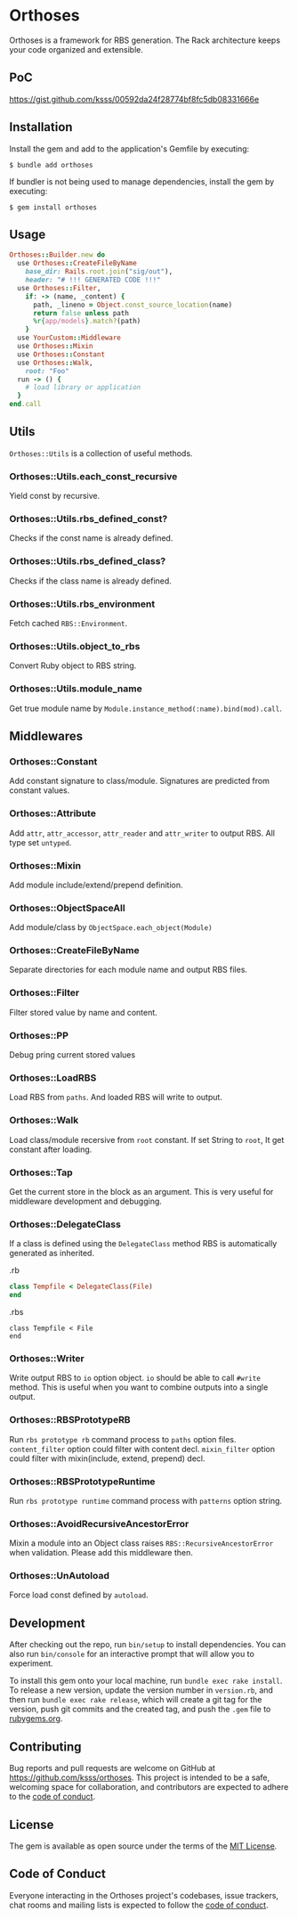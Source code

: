 # Orthoses

Orthoses is a framework for RBS generation.
The Rack architecture keeps your code organized and extensible.

## PoC

https://gist.github.com/ksss/00592da24f28774bf8fc5db08331666e

## Installation

Install the gem and add to the application's Gemfile by executing:

    $ bundle add orthoses

If bundler is not being used to manage dependencies, install the gem by executing:

    $ gem install orthoses

## Usage

```rb
Orthoses::Builder.new do
  use Orthoses::CreateFileByName
    base_dir: Rails.root.join("sig/out"),
    header: "# !!! GENERATED CODE !!!"
  use Orthoses::Filter,
    if: -> (name, _content) {
      path, _lineno = Object.const_source_location(name)
      return false unless path
      %r{app/models}.match?(path)
    }
  use YourCustom::Middleware
  use Orthoses::Mixin
  use Orthoses::Constant
  use Orthoses::Walk,
    root: "Foo"
  run -> () {
    # load library or application
  }
end.call
```

## Utils

`Orthoses::Utils` is a collection of useful methods.

### Orthoses::Utils.each_const_recursive

Yield const by recursive.

### Orthoses::Utils.rbs_defined_const?

Checks if the const name is already defined.

### Orthoses::Utils.rbs_defined_class?

Checks if the class name is already defined.

### Orthoses::Utils.rbs_environment

Fetch cached `RBS::Environment`.

### Orthoses::Utils.object_to_rbs

Convert Ruby object to RBS string.

### Orthoses::Utils.module_name

Get true module name by `Module.instance_method(:name).bind(mod).call`.

## Middlewares

### Orthoses::Constant

Add constant signature to class/module.
Signatures are predicted from constant values.

### Orthoses::Attribute

Add `attr`, `attr_accessor`, `attr_reader` and `attr_writer` to output RBS.
All type set `untyped`.

### Orthoses::Mixin

Add module include/extend/prepend definition.

### Orthoses::ObjectSpaceAll

Add module/class by `ObjectSpace.each_object(Module)`

### Orthoses::CreateFileByName

Separate directories for each module name and output RBS files.

### Orthoses::Filter

Filter stored value by name and content.

### Orthoses::PP

Debug pring current stored values

### Orthoses::LoadRBS

Load RBS from `paths`.
And loaded RBS will write to output.

### Orthoses::Walk

Load class/module recersive from `root` constant.
If set String to `root`, It get constant after loading.

### Orthoses::Tap

Get the current store in the block as an argument.
This is very useful for middleware development and debugging.

### Orthoses::DelegateClass

If a class is defined using the `DelegateClass` method
RBS is automatically generated as inherited.

.rb

```rb
class Tempfile < DelegateClass(File)
end
```

.rbs

```rbs
class Tempfile < File
end
```

### Orthoses::Writer

Write output RBS to `io` option object.
`io` should be able to call `#write` method.
This is useful when you want to combine outputs into a single output.

### Orthoses::RBSPrototypeRB

Run `rbs prototype rb` command process to `paths` option files.
`content_filter` option could filter with content decl.
`mixin_filter` option could filter with mixin(include, extend, prepend) decl.

### Orthoses::RBSPrototypeRuntime

Run `rbs prototype runtime` command process with `patterns` option string.

### Orthoses::AvoidRecursiveAncestorError

Mixin a module into an Object class raises `RBS::RecursiveAncestorError` when validation.
Please add this middleware then.

### Orthoses::UnAutoload

Force load const defined by `autoload`.

## Development

After checking out the repo, run `bin/setup` to install dependencies. You can also run `bin/console` for an interactive prompt that will allow you to experiment.

To install this gem onto your local machine, run `bundle exec rake install`. To release a new version, update the version number in `version.rb`, and then run `bundle exec rake release`, which will create a git tag for the version, push git commits and the created tag, and push the `.gem` file to [rubygems.org](https://rubygems.org).

## Contributing

Bug reports and pull requests are welcome on GitHub at https://github.com/ksss/orthoses. This project is intended to be a safe, welcoming space for collaboration, and contributors are expected to adhere to the [code of conduct](https://github.com/ksss/orthoses/blob/main/CODE_OF_CONDUCT.md).

## License

The gem is available as open source under the terms of the [MIT License](https://opensource.org/licenses/MIT).

## Code of Conduct

Everyone interacting in the Orthoses project's codebases, issue trackers, chat rooms and mailing lists is expected to follow the [code of conduct](https://github.com/ksss/orthoses/blob/main/CODE_OF_CONDUCT.md).

